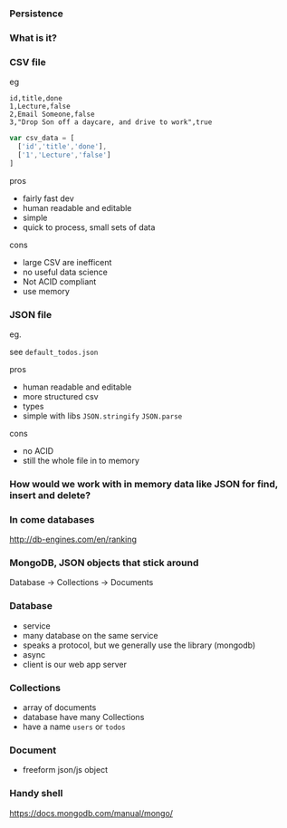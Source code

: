 ### Persistence

### What is it?



### CSV file

eg
```CSV
id,title,done
1,Lecture,false
2,Email Someone,false
3,"Drop Son off a daycare, and drive to work",true
```

```javascript
var csv_data = [
  ['id','title','done'],
  ['1','Lecture','false']
]
```

pros

- fairly fast dev
- human readable and editable
- simple
- quick to process, small sets of data

cons

- large CSV are inefficent
- no useful data science
- Not ACID compliant
- use memory


### JSON file

eg.

see `default_todos.json`

pros

- human readable and editable
- more structured csv
- types
- simple with libs `JSON.stringify` `JSON.parse`

cons

- no ACID
- still the whole file in to memory


### How would we work with in memory data like JSON for find, insert and delete?



### In come databases

http://db-engines.com/en/ranking

### MongoDB, JSON objects that stick around

Database -> Collections -> Documents

### Database

- service
- many database on the same service
- speaks a protocol, but we generally use the library (mongodb)
- async
- client is our web app server

### Collections

- array of documents
- database have many Collections
- have a name `users` or `todos`

### Document
- freeform json/js object

### Handy shell

https://docs.mongodb.com/manual/mongo/
